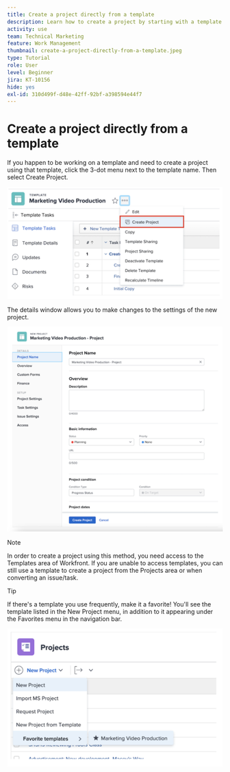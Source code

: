 ```yaml
---
title: Create a project directly from a template
description: Learn how to create a project by starting with a template already built  .
activity: use
team: Technical Marketing
feature: Work Management
thumbnail: create-a-project-directly-from-a-template.jpeg
type: Tutorial
role: User
level: Beginner
jira: KT-10156
hide: yes
exl-id: 310d499f-d48e-42ff-92bf-a398594e44f7
---
```

# Create a project directly from a template

If you happen to be working on a template and need to create a project using that template, click the 3-dot menu next to the template name. Then select Create Project.

![Create project option in menu](assets/direct-template-01.png)

The details window allows you to make changes to the settings of the new project.

![Project creation page](assets/direct-template-02.png)

>[!NOTE]
>
>In order to create a project using this method, you need access to the Templates area of Workfront. If you are unable to access templates, you can still use a template to create a project from the Projects area or when converting an issue/task. 

>[!TIP]
>
>If there's a template you use frequently, make it a favorite! You'll see the template listed in the New Project menu, in addition to it appearing under the Favorites menu in the navigation bar. 


![New project favorite templates](assets/direct-template-03.png)
